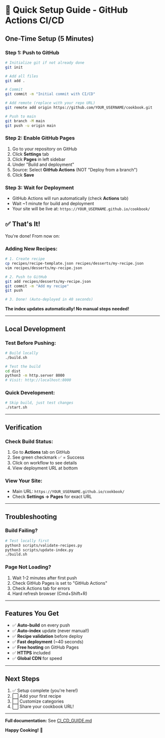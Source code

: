 # 🚀 Quick Setup Guide - GitHub Actions CI/CD

## One-Time Setup (5 Minutes)

### Step 1: Push to GitHub

```bash
# Initialize git if not already done
git init

# Add all files
git add .

# Commit
git commit -m "Initial commit with CI/CD"

# Add remote (replace with your repo URL)
git remote add origin https://github.com/YOUR_USERNAME/cookbook.git

# Push to main
git branch -M main
git push -u origin main
```

### Step 2: Enable GitHub Pages

1. Go to your repository on GitHub
2. Click **Settings** tab
3. Click **Pages** in left sidebar
4. Under "Build and deployment"
5. Source: Select **GitHub Actions** (NOT "Deploy from a branch")
6. Click **Save**

### Step 3: Wait for Deployment

- GitHub Actions will run automatically (check **Actions** tab)
- Wait ~1 minute for build and deployment
- Your site will be live at: `https://YOUR_USERNAME.github.io/cookbook/`

## ✅ That's It!

You're done! From now on:

### Adding New Recipes:

```bash
# 1. Create recipe
cp recipes/recipe-template.json recipes/desserts/my-recipe.json
vim recipes/desserts/my-recipe.json

# 2. Push to GitHub
git add recipes/desserts/my-recipe.json
git commit -m "Add my recipe"
git push

# 3. Done! (Auto-deployed in 40 seconds)
```

**The index updates automatically! No manual steps needed!**

---

## Local Development

### Test Before Pushing:

```bash
# Build locally
./build.sh

# Test the build
cd dist
python3 -m http.server 8000
# Visit: http://localhost:8000
```

### Quick Development:

```bash
# Skip build, just test changes
./start.sh
```

---

## Verification

### Check Build Status:

1. Go to **Actions** tab on GitHub
2. See green checkmark ✅ = Success
3. Click on workflow to see details
4. View deployment URL at bottom

### View Your Site:

- Main URL: `https://YOUR_USERNAME.github.io/cookbook/`
- Check **Settings → Pages** for exact URL

---

## Troubleshooting

### Build Failing?

```bash
# Test locally first
python3 scripts/validate-recipes.py
python3 scripts/update-index.py
./build.sh
```

### Page Not Loading?

1. Wait 1-2 minutes after first push
2. Check GitHub Pages is set to "GitHub Actions"
3. Check Actions tab for errors
4. Hard refresh browser (Cmd+Shift+R)

---

## Features You Get

- ✅ **Auto-build** on every push
- ✅ **Auto-index** update (never manual!)
- ✅ **Recipe validation** before deploy
- ✅ **Fast deployment** (~40 seconds)
- ✅ **Free hosting** on GitHub Pages
- ✅ **HTTPS** included
- ✅ **Global CDN** for speed

---

## Next Steps

1. ✅ Setup complete (you're here!)
2. ⬜ Add your first recipe
3. ⬜ Customize categories
4. ⬜ Share your cookbook URL!

---

**Full documentation:** See [CI_CD_GUIDE.md](CI_CD_GUIDE.md)

**Happy Cooking!** 🍳

